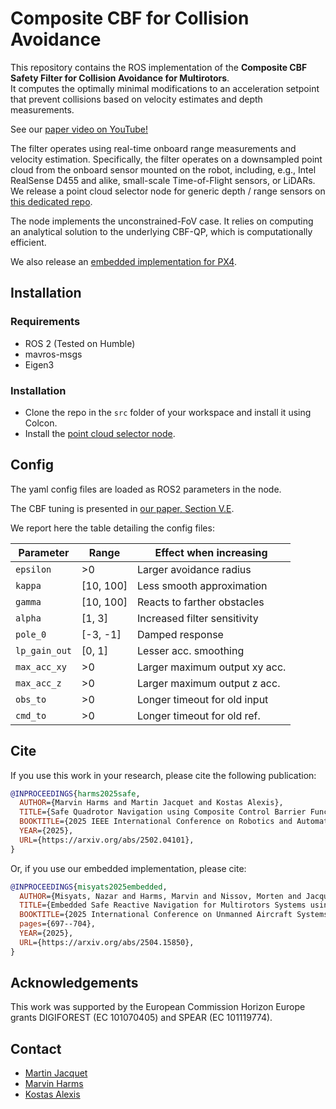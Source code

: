 # Composite CBF for Collision Avoidance

This repository contains the ROS implementation of the **Composite CBF Safety Filter for Collision Avoidance for Multirotors**.  
It computes the optimally minimal modifications to an acceleration setpoint that prevent collisions based on velocity estimates and depth measurements.

See our [paper video on YouTube!](https://www.youtube.com/watch?v=8nnfFECLjxw)

The filter operates using real-time onboard range measurements and velocity estimation.
Specifically, the filter operates on a downsampled point cloud from the onboard sensor mounted on the robot, including, e.g., Intel RealSense D455 and alike, small-scale Time-of-Flight sensors, or LiDARs.
We release a point cloud selector node for generic depth / range sensors on [this dedicated repo](https://github.com/ntnu-arl/cbf_pc_selector).

The node implements the unconstrained-FoV case.
It relies on computing an analytical solution to the underlying CBF-QP, which is computationally efficient.

We also release an [embedded implementation for PX4](https://github.com/ntnu-arl/PX4-CBF).

## Installation

### Requirements

* ROS 2 (Tested on Humble)
* mavros-msgs
* Eigen3

### Installation

* Clone the repo in the `src` folder of your workspace and install it using Colcon.
* Install the [point cloud selector node](https://github.com/ntnu-arl/cbf_pc_selector).

## Config

The yaml config files are loaded as ROS2 parameters in the node.

The CBF tuning is presented in [our paper, Section V.E](https://arxiv.org/html/2504.15850v1#S5).

We report here the table detailing the config files:

| Parameter     | Range     | Effect when increasing        |
| ------------- | --------- | ----------------------------- |
| `epsilon`     | >0        | Larger avoidance radius       |
| `kappa`       | [10, 100] | Less smooth approximation     |
| `gamma`       | [10, 100] | Reacts to farther obstacles   |
| `alpha`       | [1, 3]    | Increased filter sensitivity  |
| `pole_0`      | [-3, -1]  | Damped response               |
| `lp_gain_out` | [0, 1]    | Lesser acc. smoothing         |
| `max_acc_xy`  | >0        | Larger maximum output xy acc. |
| `max_acc_z`   | >0        | Larger maximum output z acc.  |
| `obs_to`      | >0        | Longer timeout for old input  |
| `cmd_to`      | >0        | Longer timeout for old ref.   |


## Cite

If you use this work in your research, please cite the following publication:

```bibtex
@INPROCEEDINGS{harms2025safe,
  AUTHOR={Marvin Harms and Martin Jacquet and Kostas Alexis},
  TITLE={Safe Quadrotor Navigation using Composite Control Barrier Functions},
  BOOKTITLE={2025 IEEE International Conference on Robotics and Automation (ICRA)},
  YEAR={2025},
  URL={https://arxiv.org/abs/2502.04101},
}
```

Or, if you use our embedded implementation, please cite:

```bibtex
@INPROCEEDINGS{misyats2025embedded,
  AUTHOR={Misyats, Nazar and Harms, Marvin and Nissov, Morten and Jacquet, Martin and Alexis, Kostas},
  TITLE={Embedded Safe Reactive Navigation for Multirotors Systems using Control Barrier Functions},
  BOOKTITLE={2025 International Conference on Unmanned Aircraft Systems (ICUAS)},
  pages={697--704},
  YEAR={2025},
  URL={https://arxiv.org/abs/2504.15850},
}
```

## Acknowledgements

This work was supported by the European Commission Horizon Europe grants DIGIFOREST (EC 101070405) and SPEAR (EC 101119774).

## Contact

* [Martin Jacquet](mailto:marvin.jacquet@ntnu.no)
* [Marvin Harms](mailto:marvin.c.harms@ntnu.no)
* [Kostas Alexis](mailto:konstantinos.alexis@ntnu.no)
